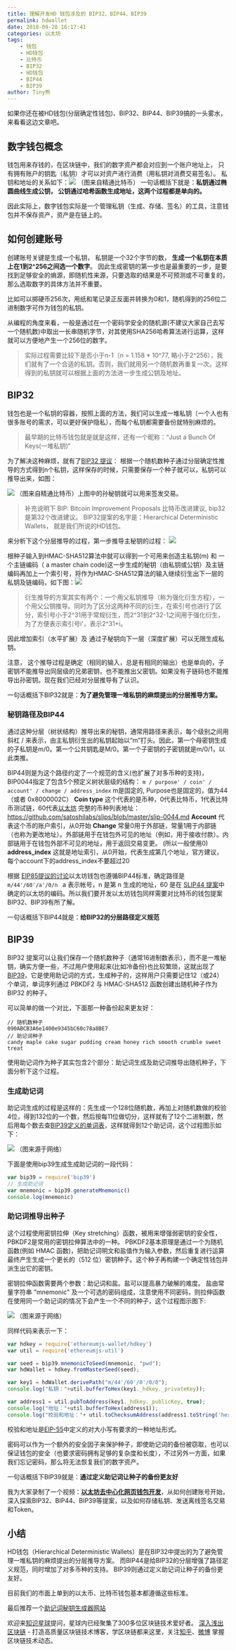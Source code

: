 ```yaml
---
title: 理解开发HD 钱包涉及的 BIP32、BIP44、BIP39
permalink: hdwallet
date: 2018-09-28 16:17:41
categories: 以太坊
tags:
    - 钱包
    - HD钱包
    - 比特币
    - BIP32
    - HD钱包
    - BIP44
    - BIP39
author: Tiny熊
---
```


如果你还在被HD钱包(分层确定性钱包)、BIP32、BIP44、BIP39搞的一头雾水，来看看这边文章吧。

<!-- more -->

## 数字钱包概念

钱包用来存钱的，在区块链中，我们的数字资产都会对应到一个账户地址上， 只有拥有账户的钥匙（私钥）才可以对资产进行消费（用私钥对消费交易签名）。
私钥和地址的关系如下：![](https://img.learnblockchain.cn/2018/9efa20eff737374479d9c6bb86db82b3.png!wl)
（图来自精通比特币）
一句话概括下就是：**私钥通过椭圆曲线生成公钥， 公钥通过哈希函数生成地址，这两个过程都是单向的。**

因此实际上，数字钱包实际是一个管理私钥（生成、存储、签名）的工具，注意钱包并不保存资产，资产是在链上的。

## 如何创建账号

创建账号关键是生成一个私钥， 私钥是一个32个字节的数， **生成一个私钥在本质上在1到2^256之间选一个数字**。
因此生成密钥的第一步也是最重要的一步，是要找到足够安全的熵源，即随机性来源，只要选取的结果是不可预测或不可重复的，那么选取数字的具体方法并不重要。

比如可以掷硬币256次，用纸和笔记录正反面并转换为0和1，随机得到的256位二进制数字可作为钱包的私钥。

从编程的角度来看，一般是通过在一个密码学安全的随机源(不建议大家自己去写一个随机数)中取出一长串随机字节，对其使用SHA256哈希算法进行运算，这样就可以方便地产生一个256位的数字。

>实际过程需要比较下是否小于n-1（n = 1.158 * 10^77, 略小于2^256），我们就有了一个合适的私钥。否则，我们就用另一个随机数再重复一次。这样得到的私钥就可以根据上面的方法进一步生成公钥及地址。

## BIP32

钱包也是一个私钥的容器，按照上面的方法，我们可以生成一堆私钥（一个人也有很多账号的需求，可以更好保护隐私），而每个私钥都需要备份就特别麻烦的。
> 最早期的比特币钱包就是就是这样，还有一个昵称：“Just a Bunch Of Keys(一堆私钥)“

为了解决这种麻烦，就有了[BIP32 提议](https://github.com/bitcoin/bips/blob/master/bip-0032.mediawiki)： 根据一个随机数种子通过分层确定性推导的方式得到n个私钥，这样保存的时候，只需要保存一个种子就可以，私钥可以推导出来，如图：

![](https://img.learnblockchain.cn/2018/450b5358b96ef5b32ec775efed901f2a.png!wl/scale/50%)
（图来自精通比特币）上图中的孙秘钥就可以用来签发交易。

> 补充说明下 BIP: Bitcoin Improvement Proposals 比特币改进建议, bip32是第32个改进建议。
BIP32提案的名字是：Hierarchical Deterministic Wallets， 就是我们所说的HD钱包。

来分析下这个分层推导的过程，第一步推导主秘钥的过程：
![](https://img.learnblockchain.cn/2018/3ec7468aa49d907b0ec66b5d8b41a0a1.png!wl/scale/40%)

根种子输入到HMAC-SHA512算法中就可以得到一个可用来创造主私钥(m) 和 一个主链编码（ a master chain code)这一步生成的秘钥（由私钥或公钥）及主链编码再加上一个索引号，将作为HMAC-SHA512算法的输入继续衍生出下一层的私钥及链编码，如下图：![](https://img.learnblockchain.cn/2018/a9a6e6a31f39e812f579a4c8bdf09347.png!wl/scale/40%)

> 衍生推导的方案其实有两个：一个用父私钥推导（称为强化衍生方程），一个用父公钥推导。同时为了区分这两种不同的衍生，在索引号也进行了区分，索引号小于2^31用于常规衍生，而2^31到2^32-1之间用于强化衍生，为了方便表示索引号i'，表示2^31+i。


因此增加索引（水平扩展）及 通过子秘钥向下一层（深度扩展）可以无限生成私钥。

注意， 这个推导过程是确定（相同的输入，总是有相同的输出）也是单向的，子密钥不能推导出同层级的兄弟密钥，也不能推出父密钥。如果没有子链码也不能推导出孙密钥。现在我们已经对分层推导有了认识。

一句话概括下BIP32就是：**为了避免管理一堆私钥的麻烦提出的分层推导方案。**

### 秘钥路径及BIP44

通过这种分层（树状结构）推导出来的秘钥，通常用路径来表示，每个级别之间用斜杠 / 来表示，由主私钥衍生出的私钥起始以“m”打头。因此，第一个母密钥生成的子私钥是m/0。第一个公共钥匙是M/0。第一个子密钥的子密钥就是m/0/1，以此类推。

BIP44则是为这个路径约定了一个规范的含义(也扩展了对多币种的支持)，BIP0044指定了包含5个预定义树状层级的结构：
`
m / purpose' / coin' / account' / change / address_index
`
m是固定的, Purpose也是固定的，值为44（或者 0x8000002C）
**Coin type**
这个代表的是币种，0代表比特币，1代表比特币测试链，60代表[以太坊](https://learnblockchain.cn/2017/11/20/whatiseth/)
完整的币种列表地址：https://github.com/satoshilabs/slips/blob/master/slip-0044.md
**Account**
代表这个币的账户索引，从0开始
**Change**
常量0用于外部链，常量1用于内部链（也称为更改地址）。外部链用于在钱包外可见的地址（例如，用于接收付款）。内部链用于在钱包外部不可见的地址，用于返回交易变更。 (所以一般使用0)
**address_index**
这就是地址索引，从0开始，代表生成第几个地址，官方建议，每个account下的address_index不要超过20

根据 [EIP85提议的讨论](https://github.com/ethereum/EIPs/issues/85)以太坊钱包也遵循BIP44标准，确定路径是`m/44'/60'/a'/0/n `
a 表示帐号，n 是第 n 生成的地址，60 是在 [SLIP44 提案](https://github.com/satoshilabs/slips/blob/master/slip-0044.md)中确定的以太坊的编码。所以我们要开发以太坊钱包同样需要对比特币的钱包提案BIP32、BIP39有所了解。

一句话概括下BIP44就是：**给BIP32的分层路径定义规范**

## BIP39
BIP32 提案可以让我们保存一个随机数种子（通常16进制数表示），而不是一堆秘钥，确实方便一些，不过用户使用起来(比如冷备份)也比较繁琐，这就出现了[BIP39](https://github.com/bitcoin/bips/blob/master/bip-0039.mediawiki)，它是使用助记词的方式，生成种子的，这样用户只需要记住12（或24）个单词，单词序列通过 PBKDF2 与 HMAC-SHA512 函数创建出随机种子作为 BIP32 的种子。

可以简单的做一个对比，下面那一种备份起来更友好：
```
// 随机数种子
090ABCB3A6e1400e9345bC60c78a8BE7  
// 助记词种子
candy maple cake sugar pudding cream honey rich smooth crumble sweet treat
```

使用助记词作为种子其实包含2个部分：助记词生成及助记词推导出随机种子，下面分析下这个过程。

### 生成助记词

助记词生成的过程是这样的：先生成一个128位随机数，再加上对随机数做的校验4位，得到132位的一个数，然后按每11位做切分，这样就有了12个二进制数，然后用每个数去查[BIP39定义的单词表](https://github.com/bitcoin/bips/blob/master/bip-0039/bip-0039-wordlists.md)，这样就得到12个助记词，这个过程图示如下：

![](https://img.learnblockchain.cn/2018/71c0af9474a51296096c3c806ca8f1a1.png!wl/scale/70%)
（图来源于网络）

下面是使用bip39生成生成助记词的一段代码：

```js
var bip39 = require('bip39')
// 生成助记词
var mnemonic = bip39.generateMnemonic()
console.log(mnemonic)

```

### 助记词推导出种子

这个过程使用密钥拉伸（Key stretching）函数，被用来增强弱密钥的安全性，PBKDF2是常用的密钥拉伸算法中的一种。
PBKDF2基本原理是通过一个为随机函数(例如 HMAC 函数)，把助记词明文和盐值作为输入参数，然后重复进行运算最终产生生成一个更长的（512 位）密钥种子。这个种子再构建一个确定性钱包并派生出它的密钥。

密钥拉伸函数需要两个参数：助记词和盐。盐可以提高暴力破解的难度。 盐由常量字符串 "mnemonic" 及一个可选的密码组成，注意使用不同密码，则拉伸函数在使用同一个助记词的情况下会产生一个不同的种子，这个过程图示图下:

![](https://img.learnblockchain.cn/2018/d37f78f8f2d859369d99fc5e0a76c184.png!wl/scale/80%)
（图来源于网络）

同样代码来表示一下：

```js
var hdkey = require('ethereumjs-wallet/hdkey')
var util = require('ethereumjs-util')

var seed = bip39.mnemonicToSeed(mnemonic, "pwd");
var hdWallet = hdkey.fromMasterSeed(seed);

var key1 = hdWallet.derivePath("m/44'/60'/0'/0/0");
console.log("私钥："+util.bufferToHex(key1._hdkey._privateKey));

var address1 = util.pubToAddress(key1._hdkey._publicKey, true);
console.log("地址："+util.bufferToHex(address1));
console.log("校验和地址："+ util.toChecksumAddress(address1.toString('hex')));
```

校验和地址是[EIP-55](https://github.com/ethereum/EIPs/blob/master/EIPS/eip-55.md)中定义的对大小写有要求的一种地址形式。

密码可以作为一个额外的安全因子来保护种子，即使助记词的备份被窃取，也可以保证钱包的安全（也要求密码拥有足够的复杂度和长度），不过另外一方面，如果我们忘记密码，那么将无法恢复我们的数字资产。

一句话概括下BIP39就是：**通过定义助记词让种子的备份更友好**


我为大家录制了一个视频：**[以太坊去中心化网页钱包开发](https://ke.qq.com/course/356068?flowToken=1010359)**，从如何创建账号开始，深入探索BIP32、BIP44、BIP39等提案，以及如何存储私钥、发送离线签名交易和Token。

## 小结

HD钱包（Hierarchical Deterministic Wallets）是在BIP32中提出的为了避免管理一堆私钥的麻烦提出的分层推导方案。
而BIP44是给BIP32的分层增强了路径定义规范，同时增加了对多币种的支持。
BIP39则通过定义助记词让种子的备份更友好。

目前我们的市面上单到的以太币、比特币钱包基本都遵循这些标准。

最后推荐一个[助记词秘钥生成器网站](https://iancoleman.io/bip39/)

欢迎来[知识星球](https://learnblockchain.cn/images/zsxq.png)提问，星球内已经聚集了300多位区块链技术爱好者。
[深入浅出区块链](https://learnblockchain.cn/) - 打造高质量区块链技术博客，学区块链都来这里，关注[知乎](https://www.zhihu.com/people/xiong-li-bing/activities)、[微博](https://weibo.com/517623789) 掌握区块链技术动态。



